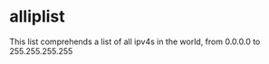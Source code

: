 # alliplist
This list comprehends a list of all ipv4s in the world, from 0.0.0.0 to 255.255.255.255
